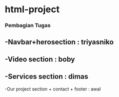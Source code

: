 # html-project
### Pembagian Tugas
-Navbar+herosection : triyasniko
---
-Video section : boby
---
-Services section : dimas
---
-Our project section + contact + footer : awal
